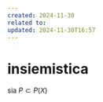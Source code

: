 ```yaml
---
created: 2024-11-30
related to: 
updated: 2024-11-30T16:57
---
```

# insiemistica
sia $P \subset P(X)$